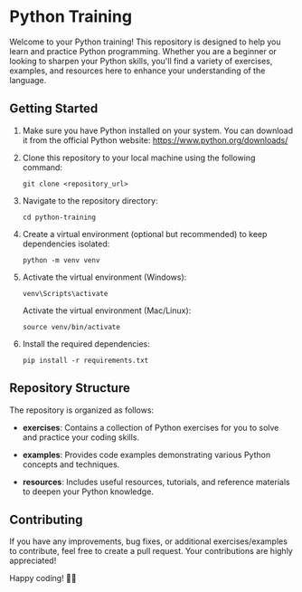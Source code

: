 # Python Training

Welcome to your Python training! This repository is designed to help you learn and practice Python programming. Whether you are a beginner or looking to sharpen your Python skills, you'll find a variety of exercises, examples, and resources here to enhance your understanding of the language.

## Getting Started

1. Make sure you have Python installed on your system. You can download it from the official Python website: https://www.python.org/downloads/

2. Clone this repository to your local machine using the following command:
   ```
   git clone <repository_url>
   ```

3. Navigate to the repository directory:
   ```
   cd python-training
   ```

4. Create a virtual environment (optional but recommended) to keep dependencies isolated:
   ```
   python -m venv venv
   ```

5. Activate the virtual environment (Windows):
   ```
   venv\Scripts\activate
   ```

   Activate the virtual environment (Mac/Linux):
   ```
   source venv/bin/activate
   ```

6. Install the required dependencies:
   ```
   pip install -r requirements.txt
   ```

## Repository Structure

The repository is organized as follows:

- **exercises**: Contains a collection of Python exercises for you to solve and practice your coding skills.

- **examples**: Provides code examples demonstrating various Python concepts and techniques.

- **resources**: Includes useful resources, tutorials, and reference materials to deepen your Python knowledge.

## Contributing

If you have any improvements, bug fixes, or additional exercises/examples to contribute, feel free to create a pull request. Your contributions are highly appreciated!

Happy coding! 🐍✨
